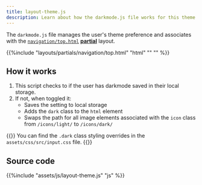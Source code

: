 ```yaml
---
title: layout-theme.js
description: Learn about how the darkmode.js file works for this theme. 
---
```


The `darkmode.js` file manages the user's theme preference and associates with the [`navigation/top.html`](/reference/layouts/partials/navigation/top.html) [**partial**](/reference/layouts/partials) layout. 

{{%include "layouts/partials/navigation/top.html" "html" "<!-- Dark Mode -->" "" %}}

## How it works 

1. This script checks to if the user has darkmode saved in their local storage.
2. If not, when toggled it:
   - Saves the setting to local storage
   - Adds the `dark` class to the `html` element
   - Swaps the path for all image elements associated with the `icon` class from `/icons/light/` to `/icons/dark/`

{{<notice tip>}}
You can find the `.dark` class styling overrides in the `assets/css/src/input.css` file.
{{</notice>}}

## Source code 

{{%include "assets/js/layout-theme.js" "js" %}}